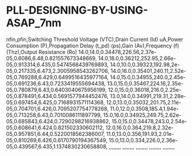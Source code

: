 # PLL-DESIGNING-BY-USING-ASAP_7nm

nfin,pfin,Switching Threshold Voltage (VTC),Drain Current (Id) uA,Power Consumption (P),Propagation Delay (t_pd) (ps),Gain (Av),Frequency (f)(Thz),Output Resistance (Ro)
14.0,14.0,0.34478,226.56,2.37e-05,0.6086,6.48,0.821557673348669,
14.0,18.0,0.36212,252.95,2.66e-05,0.913314,6.435,0.5474568439769893,
14.0,10.0,0.39323,192.98,2e-05,0.217335,6.473,2.3005958543262706,
14.0,16.0,0.35401,240.11,2.52e-05,0.769288,6.429,0.6499516435977164,
14.0,15.0,0.34955,240.0,2.45e-05,0.691236,6.43,0.7233419555694438,
13.0,15.0,0.35467,224.16,2.35e-05,0.780879,6.43,0.6403040675956199,
12.0,15.0,0.36018,216.0,2.25e-05,0.878491,6.434,0.5691577944452476,
13.0,14.0,0.34991,219.31,2.28e-05,0.697454,6.425,0.7168931571114368,
12.0,13.0,0.35032,201.75,2.11e-05,0.704701,6.426,0.7095207754778268,
11.0,12.0,0.3508,185.4,1.94e-05,0.713258,6.43,0.7010086111897799,
15.0,16.0,0.34925,249.75,2.62e-05,0.685843,6.424,0.7290298216938862,
15.0,15.0,0.34478,243.0,2.54e-05,0.608641,6.424,0.821502330602112,
12.0,16.0,0.364,219.8,2.32e-05,0.957851,6.44,0.5220018562386007,
11.0,13.0,0.356,191.93,2.01e-05,0.810269,6.426,0.6170790194367549,
15.0,13.0,0.334,226.0,2.36e-05,0.439567,6.435,1.1374830230658808,
,,,,,,,,
,,,,,,,,
,,,,,,,,
,,,,,,,,
,,,,,,,,
